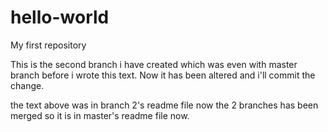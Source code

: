 # hello-world
My first repository

This is the second branch i have created which was even with master branch before i wrote this text.
Now it has been altered and i'll commit the change.

the text above was in branch 2's readme file now the 2 branches has been merged so it is in master's readme file now.
